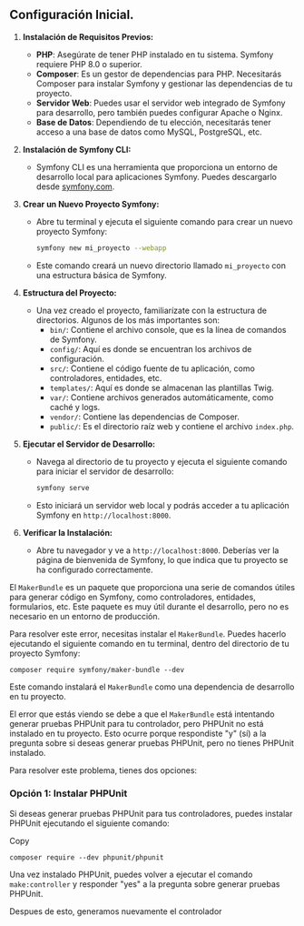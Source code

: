 ## Configuración Inicial.

1. **Instalación de Requisitos Previos:**
   - **PHP**: Asegúrate de tener PHP instalado en tu sistema. Symfony requiere PHP 8.0 o superior.
   - **Composer**: Es un gestor de dependencias para PHP. Necesitarás Composer para instalar Symfony y gestionar las dependencias de tu proyecto.
   - **Servidor Web**: Puedes usar el servidor web integrado de Symfony para desarrollo, pero también puedes configurar Apache o Nginx.
   - **Base de Datos**: Dependiendo de tu elección, necesitarás tener acceso a una base de datos como MySQL, PostgreSQL, etc.

2. **Instalación de Symfony CLI:**
   - Symfony CLI es una herramienta que proporciona un entorno de desarrollo local para aplicaciones Symfony. Puedes descargarlo desde [symfony.com](https://symfony.com/download).

3. **Crear un Nuevo Proyecto Symfony:**
   - Abre tu terminal y ejecuta el siguiente comando para crear un nuevo proyecto Symfony:
     ```bash
     symfony new mi_proyecto --webapp
     ```
   - Este comando creará un nuevo directorio llamado `mi_proyecto` con una estructura básica de Symfony.

4. **Estructura del Proyecto:**
   - Una vez creado el proyecto, familiarízate con la estructura de directorios. Algunos de los más importantes son:
     - `bin/`: Contiene el archivo console, que es la línea de comandos de Symfony.
     - `config/`: Aquí es donde se encuentran los archivos de configuración.
     - `src/`: Contiene el código fuente de tu aplicación, como controladores, entidades, etc.
     - `templates/`: Aquí es donde se almacenan las plantillas Twig.
     - `var/`: Contiene archivos generados automáticamente, como caché y logs.
     - `vendor/`: Contiene las dependencias de Composer.
     - `public/`: Es el directorio raíz web y contiene el archivo `index.php`.

5. **Ejecutar el Servidor de Desarrollo:**
   - Navega al directorio de tu proyecto y ejecuta el siguiente comando para iniciar el servidor de desarrollo:
     ```bash
     symfony serve
     ```
   - Esto iniciará un servidor web local y podrás acceder a tu aplicación Symfony en `http://localhost:8000`.

6. **Verificar la Instalación:**
   - Abre tu navegador y ve a `http://localhost:8000`. Deberías ver la página de bienvenida de Symfony, lo que indica que tu proyecto se ha configurado correctamente.

El `MakerBundle` es un paquete que proporciona una serie de comandos útiles para generar código en Symfony, como controladores, entidades, formularios, etc. Este paquete es muy útil durante el desarrollo, pero no es necesario en un entorno de producción.

Para resolver este error, necesitas instalar el `MakerBundle`. Puedes hacerlo ejecutando el siguiente comando en tu terminal, dentro del directorio de tu proyecto Symfony:

`composer require symfony/maker-bundle --dev`

Este comando instalará el `MakerBundle` como una dependencia de desarrollo en tu proyecto.


El error que estás viendo se debe a que el `MakerBundle` está intentando generar pruebas PHPUnit para tu controlador, pero PHPUnit no está instalado en tu proyecto. Esto ocurre porque respondiste "y" (sí) a la pregunta sobre si deseas generar pruebas PHPUnit, pero no tienes PHPUnit instalado.

Para resolver este problema, tienes dos opciones:

### Opción 1: Instalar PHPUnit

Si deseas generar pruebas PHPUnit para tus controladores, puedes instalar PHPUnit ejecutando el siguiente comando:

Copy

`composer require --dev phpunit/phpunit`

Una vez instalado PHPUnit, puedes volver a ejecutar el comando `make:controller` y responder "yes" a la pregunta sobre generar pruebas PHPUnit.

Despues de esto, generamos nuevamente el controlador

